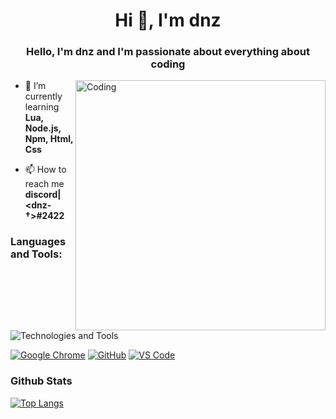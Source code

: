 <h1 align="center">Hi 👋, I'm dnz</h1>
<h3 align="center">Hello, I'm dnz and I'm passionate about everything about coding</h3>

<img align="right" alt="Coding" width="400"  src="https://cdn.dribbble.com/users/1162077/screenshots/3848914/programmer.gif">


- 🌱 I’m currently learning **Lua, Node.js, Npm, Html, Css**

- 📫 How to reach me **discord|<dnz-†>#2422**


<h3 align="left">Languages and Tools:</h3>

<div>
  <img src="https://skillicons.dev/icons?i=vscode,html,css,js,nodejs,mongodb" alt="Technologies and Tools" />
</div>



<!-- [![Node.JS](https://img.shields.io/badge/Node.js-339933?style=for-the-badge&logo=nodedotjs&logoColor=white)](https://nodejs.org)
[![NPM](https://img.shields.io/badge/npm-CB3837?style=for-the-badge&logo=npm&logoColor=white)](https://npmjs.org)
[![HTML](https://img.shields.io/badge/HTML-E34F26?style=for-the-badge&logo=html5&logoColor=white)](https://html.spec.whatwg.org/multipage/)
[![CSS](https://img.shields.io/badge/CSS-1572B6?style=for-the-badge&logo=css3&logoColor=white)](https://w3.org/Style/CSS) -->


[![Google Chrome](https://img.shields.io/badge/Google_chrome-4285F4?style=for-the-badge&logo=Google-chrome&logoColor=white)](https://google.com/chrome/)
[![GitHub](https://img.shields.io/badge/Github-100000?style=for-the-badge&logo=github&logoColor=white)](https://github.com)
[![VS Code](https://img.shields.io/badge/Visual_Studio_Code-0078D4?style=for-the-badge&logo=visual%20studio%20code&logoColor=white)](https://code.visualstudio.com)

### Github Stats
[![Top Langs](https://github-readme-stats.vercel.app/api/top-langs/?username=Simpleboy353)](https://github.com/anuraghazra/github-readme-stats)

